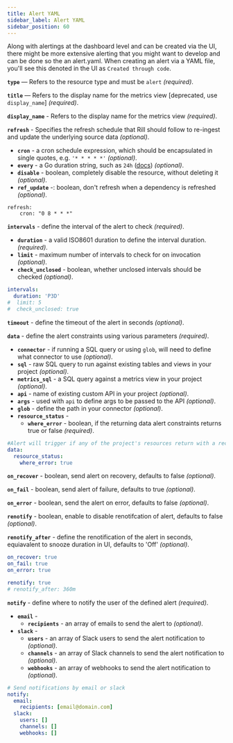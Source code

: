 ```yaml
---
title: Alert YAML
sidebar_label: Alert YAML
sidebar_position: 60
---
```


Along with alertings at the dashboard level and can be created via the UI, there might be more extensive alerting that you might want to develop and can be done so the an alert.yaml. When creating an alert via a YAML file, you'll see this denoted in the UI as `Created through code`.

**`type`** — Refers to the resource type and must be `alert` _(required)_. 

**`title`** — Refers to the display name for the metrics view [deprecated, use `display_name`] _(required)_.

**`display_name`** - Refers to the display name for the metrics view _(required)_.

**`refresh`** - Specifies the refresh schedule that Rill should follow to re-ingest and update the underlying source data _(optional)_.
  - **`cron`** - a cron schedule expression, which should be encapsulated in single quotes, e.g. `'* * * * *'` _(optional)_.
  - **`every`** - a Go duration string, such as `24h` ([docs](https://pkg.go.dev/time#ParseDuration)) _(optional)_.
  - **`disable`** - boolean, completely disable the resource, without deleting it _(optional)_.
  - **`ref_update`** -: boolean, don't refresh when a dependency is refreshed _(optional)_.
```
refresh:
    cron: "0 8 * * *"
```

**`intervals`** - define the interval of the alert to check _(required)_.
  - **`duration`** - a valid ISO8601 duration to define the interval duration.  _(required)_.
  - **`limit`** -  maximum number of intervals to check for on invocation _(optional)_.
  - **`check_unclosed`** -  boolean, whether unclosed intervals should be checked  _(optional)_.

```yaml
intervals:
  duration: 'P3D'
#  limit: 5
#  check_unclosed: true
```

**`timeout`** - define the timeout of the alert in seconds _(optional)_.

**`data`** - define the alert constraints using various parameters  _(required)_.
  - **`connector`** - if running a SQL query or using `glob`, will need to define what connector to use _(optional)_.
  - **`sql`** - raw SQL query to run against existing tables and views in your project _(optional)_.
  - **`metrics_sql`** - a SQL query against a metrics view in your project _(optional)_.
  - **`api`** - name of existing custom API in your project _(optional)_.
  - **`args`** - used with `api` to define args to be passed to the API _(optional)_.
  - **`glob`** - define the path in your connector _(optional)_.
  - **`resource_status`** - 
	- **`where_error`** - boolean, if the returning data alert constraints returns true or false _(required)_.

```yaml
#Alert will trigger if any of the project's resources return with a reconile error.
data:
  resource_status:
    where_error: true
```

**`on_recover`** - boolean, send alert on recovery, defaults to false _(optional)_.

**`on_fail`** - boolean, send alert of failure, defaults to true _(optional)_.

**`on_error`** - boolean, send the alert on error, defaults to false _(optional)_.

**`renotify`** - boolean, enable to disable renotifcation of alert, defaults to false _(optional)_.

**`renotify_after`** - define the renotification of the alert in seconds, equiavalent to snooze duration in UI, defaults to 'Off' _(optional)_.

```yaml
on_recover: true
on_fail: true
on_error: true

renotify: true
# renotify_after: 360m
```

**`notify`** - define where to notify the user of the defined alert _(required)_.
  - **`email`** -  
	  - **`recipients`** - an array of emails to send the alert to _(optional)_.
  - **`slack`** -  
  	  - **`users`** -  an array of Slack users to send the alert notification to _(optional)_.
	  - **`channels`** -  an array of Slack channels to send the alert notification to _(optional)_.
	  - **`webhooks`** -  an array of webhooks to send the alert notification to _(optional)_.

```yaml
# Send notifications by email or slack 
notify:
  email:
    recipients: [email@domain.com]
  slack:
    users: []
    channels: []
    webhooks: []
```